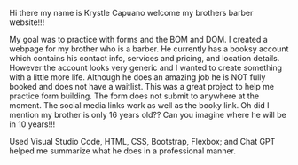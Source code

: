 Hi there my name is Krystle Capuano welcome my brothers barber website!!!

My goal was to practice with forms and the BOM and DOM. I created a webpage for my brother who is a barber. He currently has a booksy account which contains his contact info, services and pricing, and location details. However the account looks very generic and I wanted to create something with a little more life. Although he does an amazing job he is NOT fully booked and does not have a waitlist. This was a great project to help me practice  form building. The form does not submit to anywhere at the moment. The social media links work as well as the booky link. Oh did I mention my brother is only 16 years old?? Can you imagine where he will be in 10 years!!! 

Used Visual Studio Code, HTML, CSS, Bootstrap, Flexbox; and Chat GPT helped me summarize what he does in a professional manner.